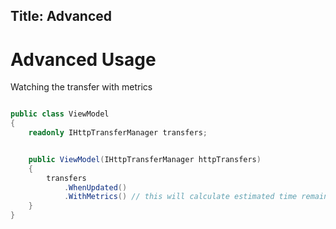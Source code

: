 Title: Advanced
---
# Advanced Usage

Watching the transfer with metrics
```csharp

public class ViewModel
{
    readonly IHttpTransferManager transfers;


    public ViewModel(IHttpTransferManager httpTransfers)
    {
        transfers
            .WhenUpdated()
            .WithMetrics() // this will calculate estimated time remaining and transfer speed
    }
}
```